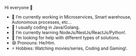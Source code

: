 Hi everyone 👋

- 🔭 I’m currently working in Microservices, Smart warehouse, Autonomous processes, etc...
- 🦾 I usually coding in Java/Golang.
- 🌱 I’m currently learning NodeJs/NestJs/ReactJs/Python!.
- 🤔 I’m looking for help with different types of solutions.
- 😄 Pronouns: He/Him.
- ⚡ Hobbies: Watching movies/series, Coding and Gaming!.

